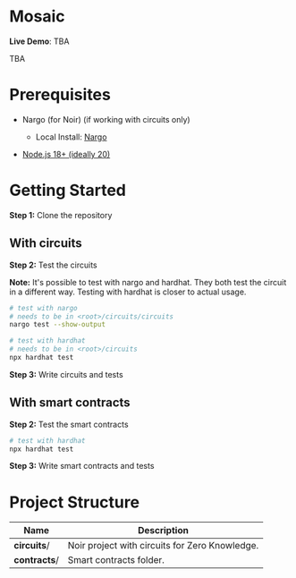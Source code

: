 # Mosaic

**Live Demo**: TBA

TBA

# Prerequisites

- Nargo (for Noir) (if working with circuits only)
  - Local Install: [Nargo](https://noir-lang.org/docs/getting_started/installation/)

- [Node.js 18+ (ideally 20)](http://nodejs.org)

# Getting Started

**Step 1:** Clone the repository

## With circuits

**Step 2:** Test the circuits

**Note:** It's possible to test with nargo and hardhat. They both test the circuit in a different way. Testing with hardhat is closer to actual usage.

```bash
# test with nargo
# needs to be in <root>/circuits/circuits
nargo test --show-output

# test with hardhat
# needs to be in <root>/circuits
npx hardhat test
```

**Step 3:** Write circuits and tests

## With smart contracts

**Step 2:** Test the smart contracts

```bash
# test with hardhat
npx hardhat test
```

**Step 3:** Write smart contracts and tests

# Project Structure

| Name                               | Description                                                  |
| ---------------------------------- | ------------------------------------------------------------ |
| **circuits**/                      | Noir project with circuits for Zero Knowledge.               |
| **contracts**/                     | Smart contracts folder.                                      |
